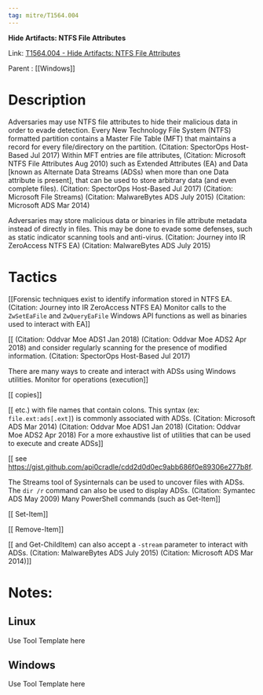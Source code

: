 ```yaml
---
tag: mitre/T1564.004
---
```


**Hide Artifacts: NTFS File Attributes**

Link: [T1564.004 - Hide Artifacts: NTFS File Attributes](https://attack.mitre.org/techniques/T1564/004)

Parent : [[Windows]]


# Description

Adversaries may use NTFS file attributes to hide their malicious data in order to evade detection. Every New Technology File System (NTFS) formatted partition contains a Master File Table (MFT) that maintains a record for every file/directory on the partition. (Citation: SpectorOps Host-Based Jul 2017) Within MFT entries are file attributes, (Citation: Microsoft NTFS File Attributes Aug 2010) such as Extended Attributes (EA) and Data [known as Alternate Data Streams (ADSs) when more than one Data attribute is present], that can be used to store arbitrary data (and even complete files). (Citation: SpectorOps Host-Based Jul 2017) (Citation: Microsoft File Streams) (Citation: MalwareBytes ADS July 2015) (Citation: Microsoft ADS Mar 2014)

Adversaries may store malicious data or binaries in file attribute metadata instead of directly in files. This may be done to evade some defenses, such as static indicator scanning tools and anti-virus. (Citation: Journey into IR ZeroAccess NTFS EA) (Citation: MalwareBytes ADS July 2015)

# Tactics


[[Forensic techniques exist to identify information stored in NTFS EA. (Citation: Journey into IR ZeroAccess NTFS EA) Monitor calls to the <code>ZwSetEaFile</code> and <code>ZwQueryEaFile</code> Windows API functions as well as binaries used to interact with EA]]

[[ (Citation: Oddvar Moe ADS1 Jan 2018) (Citation: Oddvar Moe ADS2 Apr 2018) and consider regularly scanning for the presence of modified information. (Citation: SpectorOps Host-Based Jul 2017)

There are many ways to create and interact with ADSs using Windows utilities. Monitor for operations (execution]]

[[ copies]]

[[ etc.) with file names that contain colons. This syntax (ex: <code>file.ext:ads[.ext]</code>) is commonly associated with ADSs. (Citation: Microsoft ADS Mar 2014) (Citation: Oddvar Moe ADS1 Jan 2018) (Citation: Oddvar Moe ADS2 Apr 2018) For a more exhaustive list of utilities that can be used to execute and create ADSs]]

[[ see https://gist.github.com/api0cradle/cdd2d0d0ec9abb686f0e89306e277b8f.

The Streams tool of Sysinternals can be used to uncover files with ADSs. The <code>dir /r</code> command can also be used to display ADSs. (Citation: Symantec ADS May 2009) Many PowerShell commands (such as Get-Item]]

[[ Set-Item]]

[[ Remove-Item]]

[[ and Get-ChildItem) can also accept a <code>-stream</code> parameter to interact with ADSs. (Citation: MalwareBytes ADS July 2015) (Citation: Microsoft ADS Mar 2014)]]


# Notes:

## Linux

Use Tool Template here

## Windows

Use Tool Template here